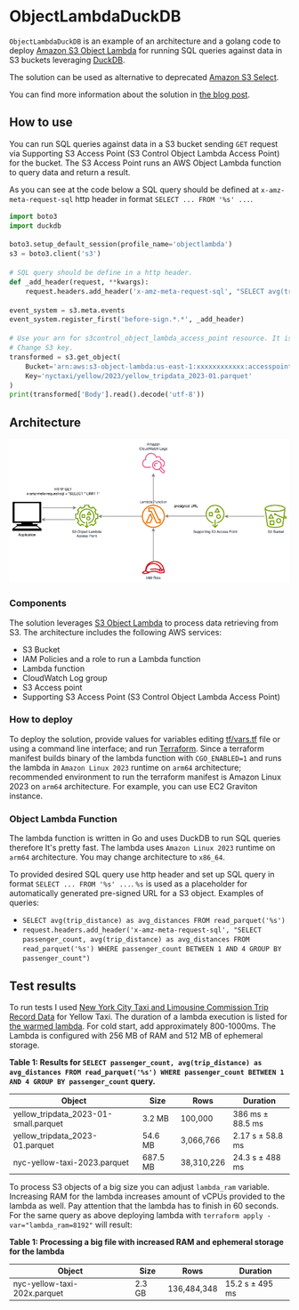 # ObjectLambdaDuckDB

`ObjectLambdaDuckDB` is an example of an architecture and a golang code to deploy
[Amazon S3 Object Lambda](https://aws.amazon.com/s3/features/object-lambda/) for running SQL queries against data
in S3 buckets leveraging [DuckDB](https://duckdb.org/). 

The solution can be used as alternative to deprecated 
[Amazon S3 Select](https://docs.aws.amazon.com/AmazonS3/latest/userguide/selecting-content-from-objects.html).

You can find more information about the solution in [the blog post](https://www.linkedin.com/pulse/create-alternative-amazon-s3-select-object-lambda-duckdb-frizner-fnjye).

## How to use

You can run SQL queries against data in a S3 bucket sending `GET` request via 
Supporting S3 Access Point (S3 Control Object Lambda Access Point) for the bucket. The S3 Access Point runs
an AWS Object Lambda function to query data and return a result.

As you can see at the code below a SQL query should be defined at `x-amz-meta-request-sql` http header in
format `SELECT ... FROM '%s' ...`.

```python
import boto3
import duckdb

boto3.setup_default_session(profile_name='objectlambda')
s3 = boto3.client('s3')

# SQL query should be define in a http header.
def _add_header(request, **kwargs):
    request.headers.add_header('x-amz-meta-request-sql', "SELECT avg(trip_distance) as avg_distances FROM read_parquet('%s')")

event_system = s3.meta.events
event_system.register_first('before-sign.*.*', _add_header)

# Use your arn for s3control_object_lambda_access_point resource. It is outputted by terraform.
# Change S3 key. 
transformed = s3.get_object(
    Bucket='arn:aws:s3-object-lambda:us-east-1:xxxxxxxxxxxx:accesspoint/objectlambda',
    Key='nyctaxi/yellow/2023/yellow_tripdata_2023-01.parquet'
)
print(transformed['Body'].read().decode('utf-8'))
```

## Architecture
![Architecture diagram](architecture.png "Figure 1: Architecture to run SQL query against data in Amazon S3")

### Components

The solution leverages [S3 Object Lambda](https://aws.amazon.com/s3/features/object-lambda) to process data retrieving 
from S3. The architecture includes the following AWS services:
* S3 Bucket
* IAM Policies and a role to run a Lambda function
* Lambda function
* CloudWatch Log group
* S3 Access point
* Supporting S3 Access Point (S3 Control Object Lambda Access Point)

### How to deploy
To deploy the solution, provide values for variables editing [tf/vars.tf](tf/vars.tf) file or using a command line 
interface; and run [Terraform](https://www.terraform.io/). Since a terraform manifest builds binary of the lambda 
function with `CGO_ENABLED=1` and runs the lambda in `Amazon Linux 2023` runtime on `arm64` architecture; 
recommended environment to run the terraform manifest is Amazon Linux 2023 on `arm64` architecture.
For example, you can use EC2 Graviton instance.

### Object Lambda Function
The lambda function is written in Go and uses DuckDB to run SQL queries therefore It's pretty fast. The lambda uses `Amazon Linux 2023` runtime 
on `arm64` architecture. You may change architecture to `x86_64`.

To provided desired SQL query use http header and set up SQL query in format `SELECT ... FROM '%s' ...`. 
`%s` is used as a placeholder for automatically generated pre-signed URL for a S3 object. 
Examples of queries:
* `SELECT avg(trip_distance) as avg_distances FROM read_parquet('%s')`
* `request.headers.add_header('x-amz-meta-request-sql', "SELECT passenger_count, avg(trip_distance) as avg_distances FROM read_parquet('%s') WHERE passenger_count BETWEEN 1 AND 4 GROUP BY passenger_count")`

## Test results
To run tests I used 
[New York City Taxi and Limousine Commission Trip Record Data](https://www.nyc.gov/site/tlc/about/tlc-trip-record-data.page)
for Yellow Taxi. The duration of a lambda execution is
listed for [the warmed lambda](https://docs.aws.amazon.com/lambda/latest/operatorguide/execution-environments.html). For cold start, add approximately 800-1000ms.
The Lambda is configured with 256 MB of RAM and 512 MB of ephemeral storage.

**Table 1: Results for `SELECT passenger_count, avg(trip_distance) as avg_distances FROM read_parquet('%s') WHERE passenger_count BETWEEN 1 AND 4 GROUP BY passenger_count` query.**

| Object                                | Size     | Rows       | Duration         |
|---------------------------------------|----------|------------|------------------|
| yellow_tripdata_2023-01-small.parquet | 3.2 MB   | 100,000    | 386 ms ± 88.5 ms |
| yellow_tripdata_2023-01.parquet       | 54.6 MB  | 3,066,766  | 2.17 s ± 58.8 ms |
| nyc-yellow-taxi-2023.parquet          | 687.5 MB | 38,310,226 | 24.3 s ± 488 ms  |

To process S3 objects of a big size you can adjust `lambda_ram` variable. Increasing RAM for the lambda increases 
amount of vCPUs provided to the lambda as well. Pay attention that the lambda has to finish in 60 seconds.
For the same query as above deploying lambda with `terraform apply -var="lambda_ram=8192"`
will result:

**Table 1: Processing a big file with increased RAM and ephemeral storage for the lambda**

| Object                        | Size   | Rows        | Duration        |
|-------------------------------|--------|-------------|-----------------|
| nyc-yellow-taxi-202x.parquet  | 2.3 GB | 136,484,348 | 15.2 s ± 495 ms |
 


